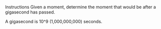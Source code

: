 Instructions
Given a moment, determine the moment that would be after a gigasecond has passed.

A gigasecond is 10^9 (1,000,000,000) seconds.